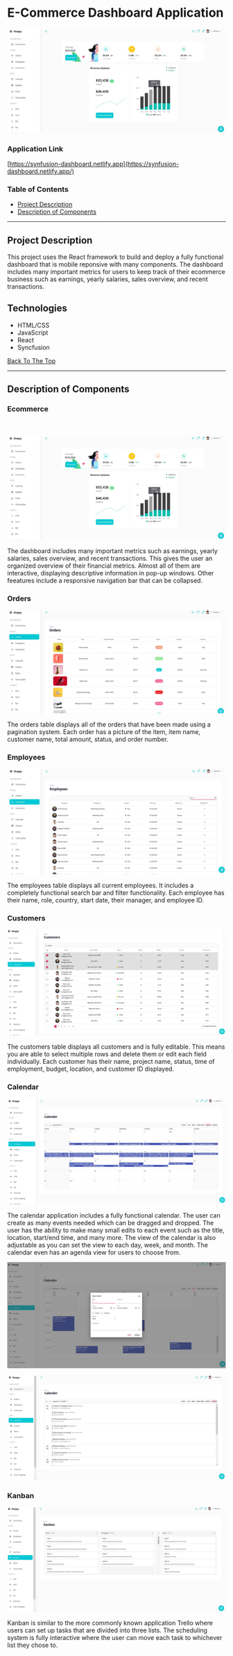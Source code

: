  # E-Commerce Dashboard Application
 
 ![](Project%20Images/picture1.JPG)

### Application Link

[https://synfusion-dashboard.netlify.app](https://synfusion-dashboard.netlify.app/)

### Table of Contents

- [Project Description](#project-description)
- [Description of Components](#description-of-components)

---

## Project Description

This project uses the React framework to build and deploy a fully functional dashboard that is mobile reponsive with many components. The dashboard includes many important metrics for users to keep track of their ecommerce business such as earnings, yearly salaries, sales overview, and recent transactions. 

## Technologies

- HTML/CSS
- JavaScript
- React
- Syncfusion 

[Back To The Top](#e-commerce-application)

---

## Description of Components

### Ecommerce
<br/><br/>
![](Project%20Images/picture1.JPG)

The dashboard includes many important metrics such as earnings, yearly salaries, sales overview, and recent transactions. This gives the user an organized overview of their financial metrics. Almost all of them are interactive, displaying descriptive information in pop-up windows. Other feeatures include a responsive navigation bar that can be collapsed.  

### Orders


![](Project%20Images/picture2.JPG)
 
The orders table displays all of the orders that have been made using a pagination system. Each order has a picture of the item, item name, customer name, total amount, status, and order number.

### Employees

![](Project%20Images/picture3.JPG)

The employees table displays all current employees. It includes a completely functional search bar and filter functionality. Each employee has their name, role, country, start date, their manager, and employee ID. 

### Customers

![](Project%20Images/picture4.JPG)

The customers table displays all customers and is fully editable. This means you are able to select multiple rows and delete them or edit each field individually. Each customer has their name, project name, status, time of employment, budget, location, and customer ID displayed.

### Calendar

![](Project%20Images/picture5.JPG)

The calendar application includes a fully functional calendar. The user can create as many events needed which can be dragged and dropped. The user has the ability to make many small edits to each event such as the title, location, start/end time, and many more. The view of the calendar is also adjustable as you can set the view to each day, week, and month. The calendar even has an agenda view for users to choose from.

![](Project%20Images/picture6.JPG)

![](Project%20Images/picture7.JPG)

### Kanban

![](Project%20Images/picture8.JPG)

Kanban is similar to the more commonly known application Trello where users can set up tasks that are divided into three lists. The scheduling system is fully interactive where the user can move each task to whichever list they chose to.

